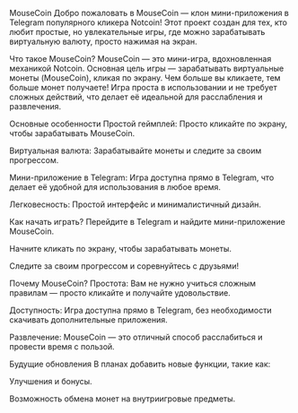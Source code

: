 MouseCoin
Добро пожаловать в MouseCoin — клон мини-приложения в Telegram популярного кликера Notcoin! Этот проект создан для тех, кто любит простые, но увлекательные игры, где можно зарабатывать виртуальную валюту, просто нажимая на экран.

Что такое MouseCoin?
MouseCoin — это мини-игра, вдохновленная механикой Notcoin. Основная цель игры — зарабатывать виртуальные монеты (MouseCoin), кликая по экрану. Чем больше вы кликаете, тем больше монет получаете! Игра проста в использовании и не требует сложных действий, что делает её идеальной для расслабления и развлечения.

Основные особенности
Простой геймплей: Просто кликайте по экрану, чтобы зарабатывать MouseCoin.

Виртуальная валюта: Зарабатывайте монеты и следите за своим прогрессом.

Мини-приложение в Telegram: Игра доступна прямо в Telegram, что делает её удобной для использования в любое время.

Легковесность: Простой интерфейс и минималистичный дизайн.

Как начать играть?
Перейдите в Telegram и найдите мини-приложение MouseCoin.

Начните кликать по экрану, чтобы зарабатывать монеты.

Следите за своим прогрессом и соревнуйтесь с друзьями!

Почему MouseCoin?
Простота: Вам не нужно учиться сложным правилам — просто кликайте и получайте удовольствие.

Доступность: Игра доступна прямо в Telegram, без необходимости скачивать дополнительные приложения.

Развлечение: MouseCoin — это отличный способ расслабиться и провести время с пользой.

Будущие обновления
В планах добавить новые функции, такие как:

Улучшения и бонусы.

Возможность обмена монет на внутриигровые предметы.


